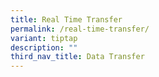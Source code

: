 ```yaml
---
title: Real Time Transfer
permalink: /real-time-transfer/
variant: tiptap
description: ""
third_nav_title: Data Transfer
---
```


